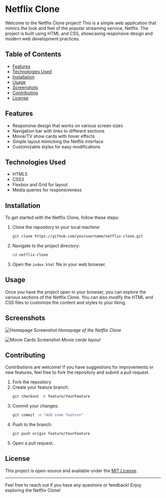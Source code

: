 # Netflix Clone

Welcome to the Netflix Clone project! This is a simple web application that mimics the look and feel of the popular streaming service, Netflix. The project is built using HTML and CSS, showcasing responsive design and modern web development practices.

## Table of Contents

- [Features](#features)
- [Technologies Used](#technologies-used)
- [Installation](#installation)
- [Usage](#usage)
- [Screenshots](#screenshots)
- [Contributing](#contributing)
- [License](#license)

## Features

- Responsive design that works on various screen sizes
- Navigation bar with links to different sections
- Movie/TV show cards with hover effects
- Simple layout mimicking the Netflix interface
- Customizable styles for easy modifications

## Technologies Used

- HTML5
- CSS3
- Flexbox and Grid for layout
- Media queries for responsiveness

## Installation

To get started with the Netflix Clone, follow these steps:

1. Clone the repository to your local machine:
   ```bash
   git clone https://github.com/yourusername/netflix-clone.git
   ```

2. Navigate to the project directory:
   ```bash
   cd netflix-clone
   ```

3. Open the `index.html` file in your web browser.

## Usage

Once you have the project open in your browser, you can explore the various sections of the Netflix Clone. You can also modify the HTML and CSS files to customize the content and styles to your liking.

## Screenshots

![Homepage Screenshot](screenshots/homepage.png)
*Homepage of the Netflix Clone*

![Movie Cards Screenshot](screenshots/movie-cards.png)
*Movie cards layout*

## Contributing

Contributions are welcome! If you have suggestions for improvements or new features, feel free to fork the repository and submit a pull request. 

1. Fork the repository
2. Create your feature branch:
   ```bash
   git checkout -b feature/YourFeature
   ```
3. Commit your changes:
   ```bash
   git commit -m "Add some feature"
   ```
4. Push to the branch:
   ```bash
   git push origin feature/YourFeature
   ```
5. Open a pull request.

## License

This project is open-source and available under the [MIT License](LICENSE).

---

Feel free to reach out if you have any questions or feedback! Enjoy exploring the Netflix Clone!
